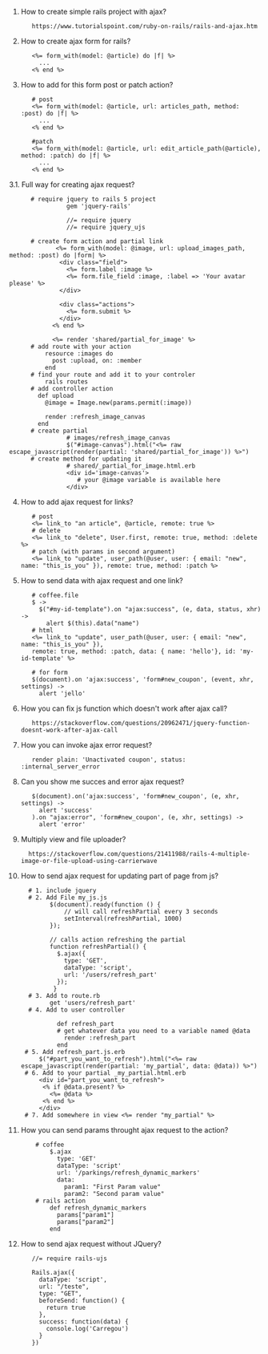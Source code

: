 1. How to create simple rails project with ajax?
          
          https://www.tutorialspoint.com/ruby-on-rails/rails-and-ajax.htm
2. How to create ajax form for rails?
          
          <%= form_with(model: @article) do |f| %>
            ...
          <% end %>

3. How to add for this form post or patch action?
          
          # post
          <%= form_with(model: @article, url: articles_path, method: :post) do |f| %>
            ...
          <% end %>
          
          #patch
          <%= form_with(model: @article, url: edit_article_path(@article), method: :patch) do |f| %>
            ...
          <% end %>
3.1. Full way for creating ajax request?
          
          # require jquery to rails 5 project
                    gem 'jquery-rails'
                    
                    //= require jquery
                    //= require jquery_ujs

          # create form action and partial link
                 <%= form_with(model: @image, url: upload_images_path, method: :post) do |form| %>
                  <div class="field">
                    <%= form.label :image %>
                    <%= form.file_field :image, :label => 'Your avatar please' %>
                  </div>

                  <div class="actions">
                    <%= form.submit %>
                  </div>
                <% end %>  
                
                <%= render 'shared/partial_for_image' %>
          # add route with your action
              resource :images do
                post :upload, on: :member
              end           
          # find your route and add it to your controler
              rails routes
          # add controller action
            def upload
              @image = Image.new(params.permit(:image))

              render :refresh_image_canvas
            end
          # create partial
                    # images/refresh_image_canvas
                    $("#image-canvas").html("<%= raw escape_javascript(render(partial: 'shared/partial_for_image')) %>")
          # create method for updating it
                    # shared/_partial_for_image.html.erb
                    <div id='image-canvas'>
                       # your @image variable is available here
                    </div>
4. How to add ajax request for links?
          
          # post
          <%= link_to "an article", @article, remote: true %>
          # delete
          <%= link_to "delete", User.first, remote: true, method: :delete %>
          # patch (with params in second argument)
          <%= link_to "update", user_path(@user, user: { email: "new", name: "this_is_you" }), remote: true, method: :patch %>
5. How to send data with ajax request and one link?
      
          # coffee.file
          $ ->
            $("#my-id-template").on "ajax:success", (e, data, status, xhr) ->
              alert $(this).data("name")
          # html
          <%= link_to "update", user_path(@user, user: { email: "new", name: "this_is_you" }),
          remote: true, method: :patch, data: { name: 'hello'}, id: 'my-id-template' %>
              
          # for form 
          $(document).on 'ajax:success', 'form#new_coupon', (event, xhr, settings) ->
            alert 'jello'
  
6. How you can fix js function which doesn't work after ajax call?
          
          https://stackoverflow.com/questions/20962471/jquery-function-doesnt-work-after-ajax-call
7. How you can invoke ajax error request?
          
          render plain: 'Unactivated coupon', status: :internal_server_error
9. Can you show me succes and error ajax request?
          
          $(document).on('ajax:success', 'form#new_coupon', (e, xhr, settings) ->
            alert 'success'
          ).on "ajax:error", 'form#new_coupon', (e, xhr, settings) ->
            alert 'error'
10. Multiply view and file uploader?
          
          https://stackoverflow.com/questions/21411988/rails-4-multiple-image-or-file-upload-using-carrierwave
          
11. How to send ajax request for updating part of page from js?
          
          # 1. include jquery
          # 2. Add File my_js.js
                $(document).ready(function () {
                    // will call refreshPartial every 3 seconds
                    setInterval(refreshPartial, 1000)
                });

                // calls action refreshing the partial
                function refreshPartial() {
                  $.ajax({
                    type: 'GET',
                    dataType: 'script',
                    url: '/users/refresh_part'
                  });
                 }
          # 3. Add to route.rb
                get 'users/refresh_part'
          # 4. Add to user controller
                
                  def refresh_part
                  # get whatever data you need to a variable named @data
                    render :refresh_part
                  end
         # 5. Add refresh_part.js.erb
             $("#part_you_want_to_refresh").html("<%= raw escape_javascript(render(partial: 'my_partial', data: @data)) %>")
         # 6. Add to your partial _my_partial.html.erb
             <div id="part_you_want_to_refresh">
              <% if @data.present? %>
                <%= @data %>
              <% end %>
             </div>
         # 7. Add somewhere in view <%= render "my_partial" %>
            
             
12. How you can send params throught ajax request to the action?
          
            # coffee
                $.ajax
                  type: 'GET'
                  dataType: 'script'
                  url: '/parkings/refresh_dynamic_markers'
                  data:
                    param1: "First Param value"
                    param2: "Second param value"
            # rails action 
                def refresh_dynamic_markers
                  params["param1"]
                  params["param2"]
                end

1. How to send ajax request without JQuery?

          //= require rails-ujs
          
          Rails.ajax({
            dataType: 'script',
            url: "/teste",
            type: "GET",
            beforeSend: function() {
              return true
            },
            success: function(data) {
              console.log('Carregou')
            }
          })
